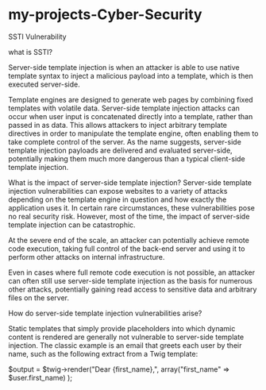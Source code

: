 # my-projects-Cyber-Security
SSTI Vulnerability

what is SSTI?

Server-side template injection is when an attacker is able to use native template syntax to inject a malicious payload into a template, which is then executed server-side.

Template engines are designed to generate web pages by combining fixed templates with volatile data. Server-side template injection attacks can occur when user input is concatenated directly into a template, rather than passed in as data. This allows attackers to inject arbitrary template directives in order to manipulate the template engine, often enabling them to take complete control of the server. As the name suggests, server-side template injection payloads are delivered and evaluated server-side, potentially making them much more dangerous than a typical client-side template injection.

What is the impact of server-side template injection?
Server-side template injection vulnerabilities can expose websites to a variety of attacks depending on the template engine in question and how exactly the application uses it. In certain rare circumstances, these vulnerabilities pose no real security risk. However, most of the time, the impact of server-side template injection can be catastrophic.

At the severe end of the scale, an attacker can potentially achieve remote code execution, taking full control of the back-end server and using it to perform other attacks on internal infrastructure.

Even in cases where full remote code execution is not possible, an attacker can often still use server-side template injection as the basis for numerous other attacks, potentially gaining read access to sensitive data and arbitrary files on the server.

How do server-side template injection vulnerabilities arise?

Static templates that simply provide placeholders into which dynamic content is rendered are generally not vulnerable to server-side template injection. The classic example is an email that greets each user by their name, such as the following extract from a Twig template:

$output = $twig->render("Dear {first_name},", array("first_name" => $user.first_name) );
